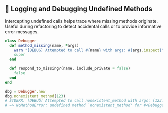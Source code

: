 ## 🐞 Logging and Debugging Undefined Methods
Intercepting undefined calls helps trace where missing methods originate. Useful during refactoring to detect accidental calls or to provide informative error messages.

```ruby
class Debugger
  def method_missing(name, *args)
    warn "[DEBUG] Attempted to call #{name} with args: #{args.inspect}"
    super
  end

  def respond_to_missing?(name, include_private = false)
    false
  end
end

dbg = Debugger.new
dbg.nonexistent_method(123)
# STDERR: [DEBUG] Attempted to call nonexistent_method with args: [123]
# => NoMethodError: undefined method `nonexistent_method' for #<Debugger:...>
```